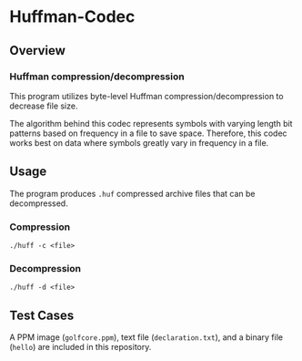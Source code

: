 # Huffman-Codec

## Overview
### Huffman compression/decompression

This program utilizes byte-level Huffman compression/decompression to decrease file size. 

The algorithm behind this codec represents symbols with varying length bit patterns based on frequency in a file to save space. Therefore, this codec works best on data where symbols greatly vary in frequency in a file.

## Usage

The program produces `.huf` compressed archive files that can be decompressed.

### Compression

`./huff -c <file>`

### Decompression

`./huff -d <file>`

## Test Cases

A PPM image (`golfcore.ppm`), text file (`declaration.txt`), and a binary file (`hello`) are included in this repository.
